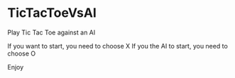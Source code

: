 # TicTacToeVsAI
Play Tic Tac Toe against an AI 

If you want to start, you need to choose X
If you the AI to start, you need to choose O

Enjoy
